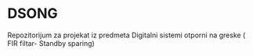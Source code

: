 # DSONG
Repozitorijum za projekat iz predmeta Digitalni sistemi otporni na greske ( FIR filtar- Standby sparing)
